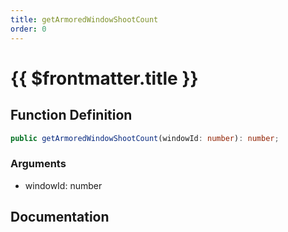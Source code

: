 ```yaml
---
title: getArmoredWindowShootCount
order: 0
---
```


# {{ $frontmatter.title }}

## Function Definition

```ts
public getArmoredWindowShootCount(windowId: number): number;
```

### Arguments

* windowId: number

## Documentation

<!--@include: ./parts/getArmoredWindowShootCount.md-->
